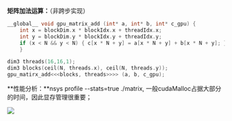 **矩阵加法运算：**（非跨步实现）
```cpp
__global__ void gpu_matrix_add (int* a, int* b, int* c_gpu) {
    int x = blockDim.x * blockIdx.x + threadIdx.x;
	int y = blockDim.y * blockIdx.y + threadIdx.y;
	if (x < N && y < N) { c[x * N + y] = a[x * N + y] + b[x * N + y]; }
	}

dim3 threads(16,16,1);
dim3 blocks(ceil(N, threads.x), ceil(N, threads.y));
gpu_matirx_add<<<blocks, threads>>>> (a, b, c_gpu);
```

**性能分析：**nsys profile --stats=true ./matrix, 一般cudaMalloc占据大部分的时间，因此显存管理很重要；

![](file:///C:\Users\mi\AppData\Local\Temp\ksohtml14008\wps26.jpg)